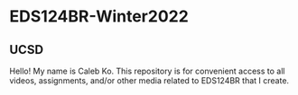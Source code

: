 # EDS124BR-Winter2022
## UCSD
Hello! My name is Caleb Ko. This repository is for convenient access to all videos, assignments, and/or other media related to EDS124BR that I create.
